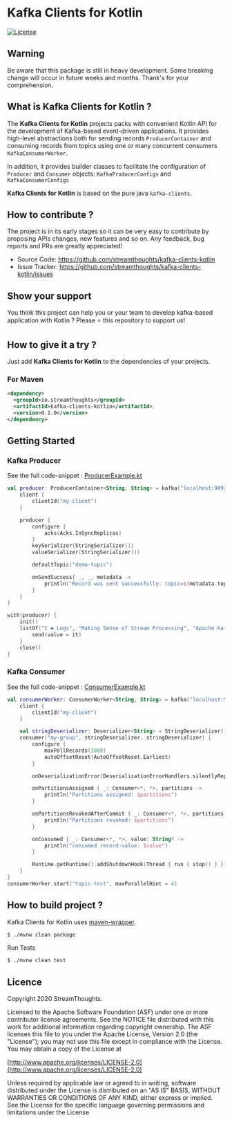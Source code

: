 # Kafka Clients for Kotlin

[![License](https://img.shields.io/badge/License-Apache%202.0-blue.svg)](https://github.com/streamthoughts/kafka-connect-file-pulse/blob/master/LICENSE)

## Warning

Be aware that this package is still in heavy development. Some breaking change will occur in future weeks and months.
Thank's for your comprehension.

## What is Kafka Clients for Kotlin ?

The **Kafka Clients for Kotlin** projects packs with convenient Kotlin API for the development of Kafka-based event-driven applications.
It provides high-level abstractions both for sending records `ProducerContainer` and consuming records from topics using one or many
concurrent consumers `KafkaConsumerWorker`.

In addition, it provides builder classes to facilitate the configuration of `Producer` and `Consumer` objects: `KafkaProducerConfigs` and `KafkaConsumerConfigs`

**Kafka Clients for Kotlin** is based on the pure java `kafka-clients`.

## How to contribute ?

The project is in its early stages so it can be very easy to contribute by proposing APIs changes, new features and so on. 
Any feedback, bug reports and PRs are greatly appreciated!

* Source Code: https://github.com/streamthoughts/kafka-clients-kotlin
* Issue Tracker: https://github.com/streamthoughts/kafka-clients-kotlin/issues


## Show your support

You think this project can help you or your team to develop kafka-based application with Kotlin ?
Please ⭐ this repository to support us!

## How to give it a try ?

Just add **Kafka Clients for Kotlin** to the dependencies of your projects. 

### For Maven
```xml
<dependency>
  <groupId>io.streamthoughts</groupId>
  <artifactId>kafka-clients-kotlin</artifactId>
  <version>0.1.0</version>
</dependency>
```

## Getting Started

### Kafka Producer

See the full code-snippet : [ProducerExample.kt](https://github.com/streamthoughts/kafka-clients-kotlin/blob/master/examples/src/main/kotlin/io/streamthoughts/kafka/client/examples/ProducerKotlinDSLExample.kt)

```kotlin
val producer: ProducerContainer<String, String> = kafka("localhost:9092") {
    client {
        clientId("my-client")
    }

    producer {
        configure {
            acks(Acks.InSyncReplicas)
        }
        keySerializer(StringSerializer())
        valueSerializer(StringSerializer())

        defaultTopic("demo-topic")

        onSendSuccess{ _, _, metadata ->
            println("Record was sent successfully: topic=${metadata.topic()}, partition=${metadata.partition()}, offset=${metadata.offset()} ")
        }
    }
}

with(producer) {
    init()
    listOf("I ❤️ Logs", "Making Sense of Stream Processing", "Apache Kafka").forEach {
        send(value = it)
    }
    close()
}
```

### Kafka Consumer

See the full code-snippet : [ConsumerExample.kt](https://github.com/streamthoughts/kafka-clients-kotlin/blob/master/examples/src/main/kotlin/io/streamthoughts/kafka/client/examples/ConsumerKotlinDSLExample.kt)

```kotlin
val consumerWorker: ConsumerWorker<String, String> = kafka("localhost:9092") {
    client {
        clientId("my-client")
    }

    val stringDeserializer: Deserializer<String> = StringDeserializer()
    consumer("my-group", stringDeserializer, stringDeserializer) {
        configure {
            maxPollRecords(1000)
            autoOffsetReset(AutoOffsetReset.Earliest)
        }

        onDeserializationError(DeserializationErrorHandlers.silentlyReplaceWithNull())

        onPartitionsAssigned { _: Consumer<*, *>, partitions ->
            println("Partitions assigned: $partitions")
        }

        onPartitionsRevokedAfterCommit { _: Consumer<*, *>, partitions ->
            println("Partitions revoked: $partitions")
        }

        onConsumed { _: Consumer<*, *>, value: String? ->
            println("consumed record-value: $value")
        }

        Runtime.getRuntime().addShutdownHook(Thread { run { stop() } })
    }
}
consumerWorker.start("topic-test", maxParallelHint = 4)
```

## How to build project ?

Kafka Clients for Kotlin uses [maven-wrapper](https://github.com/takari/maven-wrapper).

```bash
$ ./mvnw clean package
```

Run Tests
```bash
$ ./mvnw clean test
```

## Licence

Copyright 2020 StreamThoughts.

Licensed to the Apache Software Foundation (ASF) under one or more contributor license agreements. See the NOTICE file distributed with this work for additional information regarding copyright ownership. The ASF licenses this file to you under the Apache License, Version 2.0 (the "License"); you may not use this file except in compliance with the License. You may obtain a copy of the License at

[http://www.apache.org/licenses/LICENSE-2.0](http://www.apache.org/licenses/LICENSE-2.0)

Unless required by applicable law or agreed to in writing, software distributed under the License is distributed on an "AS IS" BASIS, WITHOUT WARRANTIES OR CONDITIONS OF ANY KIND, either express or implied. See the License for the specific language governing permissions and limitations under the License